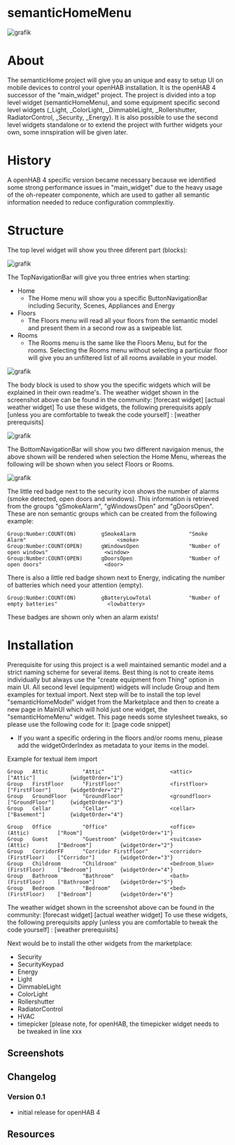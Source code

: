 # semanticHomeMenu
![grafik](https://github.com/hmerk/semanticHomeMenu/blob/main/screenshots/semanticHomeWidget.jpg)
# About
The semanticHome project will give you an unique and easy to setup UI on mobile devices to control your openHAB installation. It is the openHAB 4 successor of the "main_widget" project.
The project is divided into a top level widget (semanticHomeMenu), and some equipment specific second level widgets (_Light, _ColorLight, _DimmableLight, _Rollershutter, RadiatorControl, _Security, _Energy).
It is also possible to use the second level widgets standalone or to extend the project with further widgets your own, some innspiration will be given later.

# History
A openHAB 4 specific version became necessary because we identified some strong performance issues in "main_widget" due to the heavy usage of the oh-repeater componente, which are used to gather all semantic information needed to reduce configuration commplexitiy.

# Structure
The top level widget will show you three diferent part (blocks):

![grafik](https://github.com/hmerk/semanticHomeMenu/blob/main/screenshots/TopNavigationBar.jpg)

The TopNavigationBar will give you three entries when starting:
- Home
  - The Home menu will show you a specific ButtonNavigationBar including Security, Scenes, Appliances and Energy
- Floors
  - The Floors menu will read all your floors from the semantic model and present them in a second row as a swipeable list.
- Rooms
  - The Rooms menu is the same like the Floors Menu, but for the rooms. Selecting the Rooms menu without selecting a particular floor will give you an unfiltered list of all rooms available in your model.
   
![grafik](https://github.com/hmerk/semanticHomeMenu/blob/main/screenshots/WeatherWidgets.jpg)

The body block is used to show you the specific widgets which will be explained in their own readme's.
The weather widget shown in the screenshot above can be found in the community:
[forecast widget]
[actual weather widget]
To use these widgets, the following prerequisits apply [unless you are comfortable to tweak the code yourself] :
[weather prerequisits]


  
![grafik](https://github.com/hmerk/semanticHomeMenu/blob/main/screenshots/BottomNavigationBar.jpg)

The BottomNavigationBar will show you two different navigaion menus, the above shown will be rendered when selection the Home Menu, whereas the following will be shown when you select Floors or Rooms.

![grafik](https://github.com/hmerk/semanticHomeMenu/blob/main/screenshots/BottomNavigationBar2.jpg)

 The little red badge next to the security icon shows the number of alarms (smoke detected, open doors and windows). This information is retrieved from the groups "gSmokeAlarm", "gWindowsOpen" and "gDoorsOpen". These are non semantic groups which can be created from the following example:

```csv
Group:Number:COUNT(ON)        gSmokeAlarm                 "Smoke Alarm"                             <smoke>
Group:Number:COUNT(OPEN)      gWindowsOpen                "Number of open windows"                  <window>                      
Group:Number:COUNT(OPEN)      gDoorsOpen                  "Number of open doors"                    <door>                     
```
There is also a little red badge shown next to Energy, indicating the number of batteries which need your attention (empty).
```csv
Group:Number:COUNT(ON)        gBatteryLowTotal            "Number of empty batteries"                <lowbattery>
```
These badges are shown only when an alarm exists!

# Installation
Prerequisite for using this project is a well maintained semantic model and a strict naming scheme for several items. Best thing is not to create items individually but always use the "create equipment from Thing" option in main UI. All second level (equipment) widgets will include Group and Item examples for textual import. 
Next step will be to install the top level "semanticHomeModel" widget from the Marketplace and then to create a new page in MainUI which will hold just one widget, the "semanticHomeMenu" widget. This page needs some stylesheet tweaks, so please use the following code for it:
[page code snippet]

- If you want a specific ordering in the floors and/or rooms menu, please add the widgetOrderIndex as metadata to your items in the model.

Example for textual item import
```csv
Group   Attic           "Attic"                     <attic>                             ["Attic"]           {widgetOrder="1"}
Group   FirstFloor      "FirstFloor"                <firstfloor>                        ["FirstFloor"]      {widgetOrder="2"}
Group   GroundFloor     "GroundFloor"               <groundfloor>                       ["GroundFloor"]     {widgetOrder="3"}
Group   Cellar          "Cellar"                    <cellar>                            ["Basement"]        {widgetOrder="4"}

Group   Office          "Office"                    <office>            (Attic)         ["Room"]            {widgetOrder="1"}
Group   Guest           "Guestroom"                 <suitcase>          (Attic)         ["Bedroom"]         {widgetOrder="2"}
Group   CorridorFF      "Corridor Firstfloor"       <corridor>          (FirstFloor)    ["Corridor"]        {widgetOrder="3"}
Group   Childroom       "Childroom"                 <bedroom_blue>      (FirstFloor)    ["Bedroom"]         {widgetOrder="4"}
Group   Bathroom        "Bathroom"                  <bath>              (FirstFloor)    ["Bathroom"]        {widgetOrder="5"}
Group   Bedroom         "Bedroom"                   <bed>               (FirstFloor)    ["Bedroom"]         {widgetOrder="6"}
```
The weather widget shown in the screenshot above can be found in the community:
[forecast widget]
[actual weather widget]
To use these widgets, the following prerequisits apply [unless you are comfortable to tweak the code yourself] :
[weather prerequisits]

Next would be to install the other widgets from the marketplace:
- Security
- SecurityKeypad
- Energy
- Light
- DimmableLight
- ColorLight
- Rollershutter
- RadiatorControl
- HVAC
- timepicker [please note, for openHAB, the timepicker widget needs to be tweaked  in line xxx

## Screenshots

## Changelog

### Version 0.1
- initial release for openHAB 4

## Resources
